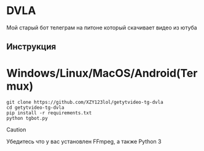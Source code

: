 # DVLA

Мой старый бот телеграм на питоне который скачивает видео из ютуба

## Инструкция
# Windows/Linux/MacOS/Android(Termux)
```
git clone https://github.com/XZY123lol/getytvideo-tg-dvla
cd getytvideo-tg-dvla
pip install -r requirements.txt
python tgbot.py
```

> [!CAUTION]
> Убедитесь что у вас установлен FFmpeg,
> а также Python 3